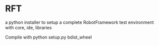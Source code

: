 # RFT
a python installer to setup a complete RobotFramework test environment with core, ide, libraries

Compile with python setup.py bdist_wheel

